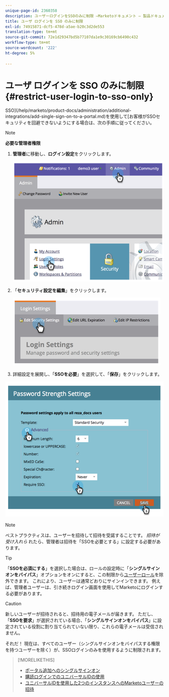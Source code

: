 ```yaml
---
unique-page-id: 2360358
description: ユーザーログインをSSOのみに制限 —Marketoドキュメント — 製品ドキュメント
title: ユーザ ログインを SSO のみに制限
exl-id: 74915871-dcf5-478d-a5ae-b20c3d2de553
translation-type: tm+mt
source-git-commit: 72e1d29347bd5b77107da1e9c30169cb6490c432
workflow-type: tm+mt
source-wordcount: '222'
ht-degree: 5%

---
```


# ユーザ ログインを SSO のみに制限 {#restrict-user-login-to-sso-only}

SSO](/help/marketo/product-docs/administration/additional-integrations/add-single-sign-on-to-a-portal.md)を使用して[お客様がSSOセキュリティを回避できないようにする場合は、次の手順に従ってください。

>[!NOTE]
>
>**必要な管理者権限**

1. **管理者**&#x200B;に移動し、**ログイン設定**&#x200B;をクリックします。

   ![](assets/image2014-9-24-14-3a44-3a40.png)

1. 「**セキュリティ設定を編集**」をクリックします。

   ![](assets/image2014-9-24-14-3a44-3a53.png)

1. 詳細設定を展開し、「**SSOを必要**」を選択して、「**保存**」をクリックします。

![](assets/image2014-9-24-14-3a45-3a6.png)

>[!NOTE]
>
>ベストプラクティスは、ユーザーを招待して招待を受諾することです。 _招待が受け入れら_ れたら、管理者は招待を「SSOを必要とする」に設定する必要があります。

>[!TIP]
>
>「**SSOを必須にする**」を選択した場合は、ロールの設定時に「**シングルサインオンをバイパス**」オプションをオンにすると、この制限から[ユーザーロール](/help/marketo/product-docs/administration/users-and-roles/create-delete-edit-and-change-a-user-role.md)を除外できます。 これにより、ユーザーは通常どおりにサインインできます。 例えば、管理者ユーザーは、引き続きログイン画面を使用してMarketoにログインする必要があります。

>[!CAUTION]
>
>新しいユーザーが招待されると、招待用の電子メールが届きます。 ただし、「**SSOを要求**」が選択されている場合、「**シングルサインオンをバイパス**」に設定されている役割に割り当てられていない限り、これらの電子メールは受信されません。

それだ！ 現在は、すべてのユーザー（シングルサインオンをバイパスする権限を持つユーザーを除く）が、SSOログインのみを使用するように制限されます。

>[!MORELIKETHIS]
>
>* [ポータル追加へのシングルサインオン](/help/marketo/product-docs/administration/additional-integrations/add-single-sign-on-to-a-portal.md)
>* [購読ログインでのユニバーサルIDの使用](/help/marketo/product-docs/administration/settings/using-a-universal-id-for-subscription-login.md)
>* [ユニバーサルIDを使用した2つのインスタンスへのMarketoユーザーの招待](https://nation.marketo.com/t5/Knowledgebase/Inviting-Marketo-Users-to-Two-Instances-with-Universal-ID-UID/ta-p/251122)


